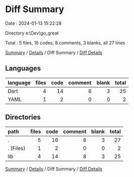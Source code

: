 # Diff Summary

Date : 2024-01-13 15:22:28

Directory e:\\Dev\\go_great

Total : 5 files,  16 codes, 8 comments, 3 blanks, all 27 lines

[Summary](results.md) / [Details](details.md) / Diff Summary / [Diff Details](diff-details.md)

## Languages
| language | files | code | comment | blank | total |
| :--- | ---: | ---: | ---: | ---: | ---: |
| Dart | 4 | 14 | 8 | 3 | 25 |
| YAML | 1 | 2 | 0 | 0 | 2 |

## Directories
| path | files | code | comment | blank | total |
| :--- | ---: | ---: | ---: | ---: | ---: |
| . | 5 | 16 | 8 | 3 | 27 |
| . (Files) | 1 | 2 | 0 | 0 | 2 |
| lib | 4 | 14 | 8 | 3 | 25 |

[Summary](results.md) / [Details](details.md) / Diff Summary / [Diff Details](diff-details.md)